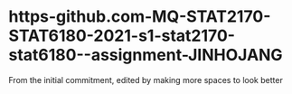 # https-github.com-MQ-STAT2170-STAT6180-2021-s1-stat2170-stat6180--assignment-JINHOJANG
From the initial commitment, edited by making more spaces to look better
